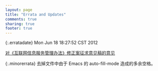 ```yaml
---
layout: page
title: "Errata and Updates"
comments: true
sharing: true
footer: true
---
```



{:.erratadate}
Mon Jun 18 18:27:52 CST 2012

[对《互联网信息服务管理办法》修正案征求意见稿的意见](../blog/archive/2012/06/11/comments-on-the-new-internet-regulation/)

{:.minorerrata}
去掉文件中由于 Emacs 的 auto-fill-mode 造成的多余空格。
